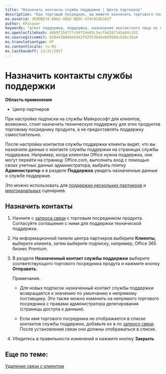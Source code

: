 ```yaml
---
title: "Назначить контакты службы поддержки | Центр партнеров"
description: "Как торговый посредник, вы можете назначить торгового посредника контактом службы поддержки."
ms.assetid: 369DBE34-ABA2-40E6-BBDC-474C0CAD3A27
author: KPacquer
keywords: "агент поддержки, поддержка, назначение контактного лица по поддержке, назначенное контактное лицо из службы поддержки"
ms.openlocfilehash: dd69715d77fc94f24e93c3ecfbd26f145e84c332
ms.sourcegitcommit: 628443b08dde9d2f02553b46e669504c620c3da4
ms.translationtype: HT
ms.contentlocale: ru-RU
ms.lasthandoff: 12/21/2017
---
```

# <a name="assign-support-contacts"></a>Назначить контакты службы поддержки

**Область применения**

-  Центр партнеров

При настройке подписки на службы Майкрософт для клиентов, возможно, стоит назначить техническую поддержку для этих продуктов торговому посреднику продукта, а не предоставлять поддержку самостоятельно.

После настройки контактов службы поддержки клиенты видят, что вы назначили данные о контакте службы поддержки на страницах службы поддержки. Например, когда клиентам Office нужна поддержка, они могут перейти на страницу Office.com, выполнить вход с помощью своих учетных данных администратора, выбрать плитку **Администратор** и в разделе **Поддержка** увидеть назначенные данные о службе поддержке.

Это можно использовать для [поддержки нескольких партнеров](multipartner.md) и [многоканальных](multichannel.md) сценариев. 

<a href="" id="assigncontacts"></a>
## <a name="assign-contacts"></a>Назначить контакты

1.  Начните с [запроса связи](request-a-relationship-with-a-customer.md) с торговым посредником продукта. Согласуйте соглашение с ними для поддержки технической поддержки.

2.  На информационной панели центра партнеров выберите **Клиенты**, выберите клиента, затем выберите подписку, например, Office 365 бизнес Premium.

3.  В разделе **Назначенный контакт службы поддержки** выберите соответствующого торгового посредника продута и нажмите кнопку **Отправить**. 

    Примечания. 
    
    *  Для новых подписок назначенный контакт службы поддержки возвращается к значению по умолчанию к непрямому поставщику. Это также можно изменить на непрямого торгового посредника с правами администратора делегирования (страницы доступа к данным).
    
    *  Если имя торгового посредника не отображается в списке контактов службы поддержки, добавьте их в по [запросу связи](request-a-relationship-with-a-customer.md). После установления связи они должны отображаться в списке.  

4.  Убедитесь в правильности изменений и нажмите кнопку **Закрыть**.

## <a name="related-topics"></a>Еще по теме:

[Удаление связи с клиентом](remove-a-relationship.md)